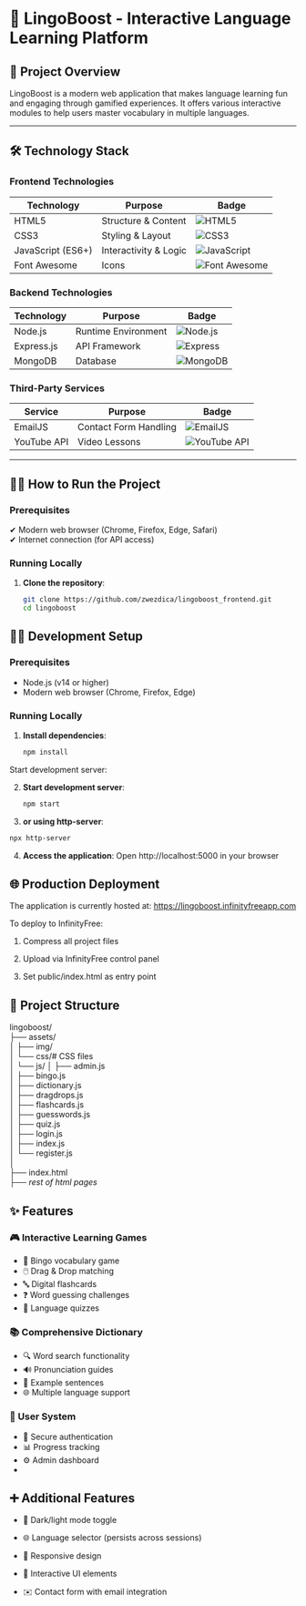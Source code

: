 # 🚀 LingoBoost - Interactive Language Learning Platform

## 🌟 Project Overview

LingoBoost is a modern web application that makes language learning fun and engaging through gamified experiences. It offers various interactive modules to help users master vocabulary in multiple languages.

---

## 🛠️ Technology Stack

### Frontend Technologies

| Technology       | Purpose                 | Badge                                                                 |
|------------------|-------------------------|-----------------------------------------------------------------------|
| HTML5            | Structure & Content     | ![HTML5](https://img.shields.io/badge/HTML5-E34F26?style=flat&logo=html5&logoColor=white) |
| CSS3             | Styling & Layout        | ![CSS3](https://img.shields.io/badge/CSS3-1572B6?style=flat&logo=css3&logoColor=white) |
| JavaScript (ES6+)| Interactivity & Logic   | ![JavaScript](https://img.shields.io/badge/JavaScript-F7DF1E?style=flat&logo=javascript&logoColor=black) |
| Font Awesome     | Icons                   | ![Font Awesome](https://img.shields.io/badge/Font_Awesome-528DD7?style=flat&logo=font-awesome&logoColor=white) |

### Backend Technologies

| Technology       | Purpose                 | Badge                                                                 |
|------------------|-------------------------|-----------------------------------------------------------------------|
| Node.js          | Runtime Environment     | ![Node.js](https://img.shields.io/badge/Node.js-43853D?style=flat&logo=node.js&logoColor=white) |
| Express.js       | API Framework           | ![Express](https://img.shields.io/badge/Express-000000?style=flat&logo=express&logoColor=white) |
| MongoDB          | Database                | ![MongoDB](https://img.shields.io/badge/MongoDB-47A248?style=flat&logo=mongodb&logoColor=white) |

### Third-Party Services

| Service          | Purpose                 | Badge                                                                 |
|------------------|-------------------------|-----------------------------------------------------------------------|
| EmailJS          | Contact Form Handling   | ![EmailJS](https://img.shields.io/badge/EmailJS-FF4136?style=flat) |
| YouTube API      | Video Lessons           | ![YouTube API](https://img.shields.io/badge/YouTube_API-FF0000?style=flat&logo=youtube&logoColor=white) |

---

## 🏃‍♂️ How to Run the Project

### Prerequisites
✔ Modern web browser (Chrome, Firefox, Edge, Safari)  
✔ Internet connection (for API access)

### Running Locally

1. **Clone the repository**:
   ```bash
   git clone https://github.com/zwezdica/lingoboost_frontend.git
   cd lingoboost

## 🏃‍♂️ Development Setup

### Prerequisites
- Node.js (v14 or higher)
- Modern web browser (Chrome, Firefox, Edge)

### Running Locally

1. **Install dependencies**:
   ```bash
   npm install
Start development server:

2. **Start development server**:
   ```bash
   npm start

3. **or using http-server**:
  ```bash
  npx http-server
```

4. **Access the application**:
Open http://localhost:5000 in your browser


## 🌐 Production Deployment

The application is currently hosted at:
https://lingoboost.infinityfreeapp.com

To deploy to InfinityFree:

1. Compress all project files

2. Upload via InfinityFree control panel

3. Set public/index.html as entry point

## 📂 Project Structure
lingoboost/    
├── assets/                   
│   ├── img/    
│   └── css/# CSS files    
│    └── js/ 
│          ├── admin.js    
│          ├── bingo.js    
│          ├── dictionary.js    
│          ├── dragdrops.js    
│          ├── flashcards.js    
│          ├── guesswords.js    
│          ├── quiz.js    
│          ├── login.js      
│          ├── index.js      
│          └── register.js    
│                  
├── index.html     
├── _rest of html pages_      

## ✨ Features

### 🎮 Interactive Learning Games
- 🎲 Bingo vocabulary game
- 🖱️ Drag & Drop matching
- 🔤 Digital flashcards
- ❓ Word guessing challenges
- 📝 Language quizzes

### 📚 Comprehensive Dictionary
- 🔍 Word search functionality
- 🔊 Pronunciation guides
- 📝 Example sentences
- 🌐 Multiple language support

### 👤 User System
- 🔐 Secure authentication
- 📊 Progress tracking
- ⚙️ Admin dashboard
- 
## ➕ Additional Features
- 🌙 Dark/light mode toggle

- 🌐 Language selector (persists across sessions)

- 📱 Responsive design

- 💫 Interactive UI elements

- ✉️ Contact form with email integration
